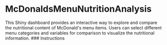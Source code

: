# McDonaldsMenuNutritionAnalysis
This Shiny dashboard provides an interactive way to explore and compare the nutritional content of McDonald's menu items. Users can select different menu categories and variables for comparison to visualize the nutritional information.  ### Instructions
